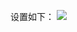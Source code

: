 设置如下：
![](https://cloud.githubusercontent.com/assets/17795455/13722177/1e0ae758-e877-11e5-9f04-cbe9631e9b5d.jpg)